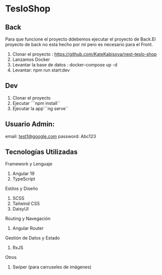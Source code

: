 # TesloShop


## Back
Para que funcione el proyecto ddebemos ejecutar el proyecto de Back.El proyecto de back no esta hecho por mi pero es necesario para el Front.
1. Clonar el proyecto : https://github.com/KateKabisova/nest-teslo-shop
1. Lanzamos  Docker
2. Levantar la base de datos : docker-compose up -d
6. Levantar: npm run start:dev


## Dev
1. Clonar el proyecto
2. Ejecutar  ```npm install``
3. Ejecutar la app```ng serve``  

## Usuario Admin: 
email: test1@google.com
password: Abc123


## Tecnologías Utilizadas
Framework y Lenguaje
1. Angular 19
2. TypeScript

Estilos y Diseño
1. SCSS
2. Tailwind CSS
3. DaisyUI

Routing y Navegación
1. Angular Router

Gestión de Datos y Estado
1. RxJS

Otros
1. Swiper (para carruseles de imágenes)
